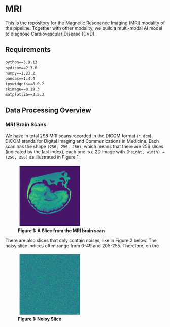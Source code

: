 #  MRI
This is the repository for the Magnetic Resonance Imaging (MRI) modality of the pipeline. Together with other modality, we build a multi-modal AI model to diagnose Cardiovascular Disease (CVD). 

## Requirements
`python==3.9.13`  
`pydicom==2.3.0`  
`numpy==1.23.2`  
`pandas==1.4.4`  
`ipywidgets==8.0.2`  
`skimage==0.19.3`  
`matplotlib==3.5.3`  

## Data Processing Overview
### MRI Brain Scans 
We have in total 298 MRI scans recorded in the DICOM format (`*.dcm`). DICOM stands for Digital Imaging and Communications in Medicine. Each scan has the shape `(256, 256, 256)`, which means that there are 256 slices (indicated by the last index), each one is a 2D image with `(height, width) = (256, 256)` as illustrated in Figure 1. 

<figure>
<img align = "center" src="./images/brain_slice.png" width="200" height="200" />
<figcaption><b>Figure 1: A Slice from the MRI brain scan</b></figcaption>
</figure>

There are also slices that only contain noises, like in Figure 2 below. The noisy slice indices often range from 0-49 and 205-255. Therefore, on the  

<figure>
<img align = "center" src="./images/noisy_slice.png" width="200" height="200" />
<figcaption><b>Figure 1: Noisy Slice</b></figcaption>
</figure>